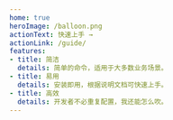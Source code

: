 ```yaml
---
home: true
heroImage: /balloon.png
actionText: 快速上手 →
actionLink: /guide/
features:
- title: 简洁
  details: 简单的命令，适用于大多数业务场景。
- title: 易用
  details: 安装即用，根据说明文档可快速上手。
- title: 高效
  details: 开发者不必重复配置，我还能怎么吹。
---
```

